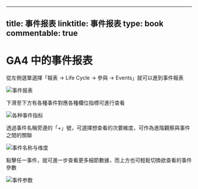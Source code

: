 
---
title: 事件报表
linktitle: 事件报表
type: book
commentable: true
---

# GA4 中的事件报表

從左側選單選擇「報表 → Life Cycle → 參與 → Events」就可以進到事件報表

![事件报表](https://assets.ng-tech.icu/item/20230302180306.png)

下滑至下方有各種事件對應各種欄位指標可進行查看

![各种事件指标](https://assets.ng-tech.icu/item/20230302180331.png)

透過事件名稱旁邊的「+」號，可選擇想查看的次要維度，可作為進階觀察與事件之間的關聯

![事件名称与维度](https://assets.ng-tech.icu/item/20230302180400.png)

點擊任一事件，就可進一步查看更多細節數據，而上方也可輕鬆切換欲查看的事件參數

![事件参数](https://assets.ng-tech.icu/item/20230302180431.png)

    